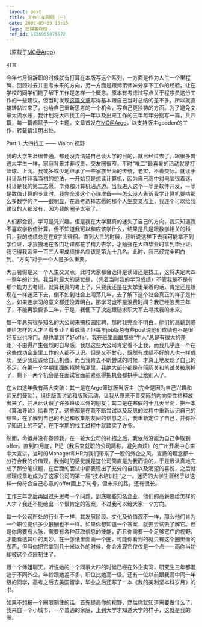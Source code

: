 ```yaml
---
 layout: post
 title: 工作三年回顾（一）
 date: 2009-09-09 19:15
 tags: 旧博客存档
 ref_id: 1536955075572
---
```

（原载于[MC@Argo](http://argo.sysu.edu.cn/bbscon?board=MC&file=M.1252494959.A)）

引言

今年七月份辞职的时候就有打算在本版写这个系列，一方面是作为人生一个里程碑，回顾过去并思考未来的方向，另一方面是跟师弟师妹分享下工作的经验，让在学校的同学们能了解下工作是怎样一个概念。原本有考虑过写点关于程序员这份工作的一些建议，但当时发现[这篇文章](http://argo.sysu.edu.cn/bbscon?board=MC&file=M.1246886724.A)写得基本跟自己当时总结的差不多，所以就直接转帖过来了，也给自己重新思考的一个机会，写自己更独特的方面。为了避免文章太流水账，我计划将大四找工的一年以及出来工作的三年每年分别写一篇，共四篇，每一篇都赋予一个主题。文章首发在[MC@Argo](mailto:MC@Argo)，以支持版主gooden的工作，转载请注明出处。

Part 1. 大四找工 —— Vision 视野

我的大学生涯很普通，都还没弄清楚自己读大学的目的，就已经过去了。跟很多普通大学生一样，家庭背景并非权贵，交友圈很窄，平时“唯二”最喜爱的活动就是打篮球、上网。我或多或少地继承了一些家族里面的传统，老实，不善交际。就读于科计系并非我当初的想法，一开始只是想读计算机，因为自己高中对电脑很着迷，科计是我的第二志愿，毕竟和计算机沾点边。当我进入这个一半是软件开发，一半是数值计算的专业时，我完全没这个心理准备——怎么没人告诉我学计算机要啃那么多数学的？——很明显，在高考选择志愿的那个人生交叉点上，我连个可以给我建议的人都没有，因为我的圈子太窄了。

人们都会说，学习是凭兴趣。但是我在大学里真的迷失了自己的方向，我只知道我不喜欢学数值计算，但不知道我可以和应该学什么，结果是凡是跟数学相关的科目，我的成绩总是在6字头徘徊。直到大三的时候，我听说这样下去我可能拿不到学位证，才狠狠地在各门功课都花了精力去学，才勉强在大四毕业时拿到毕业证，我记得我系里一百三人里成绩排名应该是第九十几名。此时，我已经完全明白到，“方向”对于一个人是多么重要。

大三暑假是又一个人生交叉点，此时大家都会选择是读研还是找工，这将决定大四一整年的计划。我当时最大的感觉是，（凭着当时我的学习成绩）不管我是不是有那个能力去考研，就算我真的考上了，只要我还是在大学里呆着的话，肯定还是跟现在一样迷茫下去，倒不如到社会上闯荡几年，去了解下这个社会真正的样子是什么，如果连学习的意义都还没弄明白，那学习岂不是浪费时间？我已经浪费三年了，不能再浪费多三年，于是，我便下了决定跟随求职大军去寻找我的未来。

每一年总有很多知名的大公司来搞校园招聘，那时我完全不明白，他们的高薪到底要给怎样的人才？看专业？看成绩？但每年job版总有些post说他们成绩也不是很好专业也冷门，却也拿到了好offer。我在班里面跟那些“牛人”总是有很大的差距，不由得产生强烈的自卑感，我想这些大公司肯定看不上我，而我几乎连一个在这些成功企业里工作的人都不认识。但是又不甘心，既然有成绩不好的人也一样成功，至少我应该给自己机会。而当我肯去不断尝试的时候，才真正地发现了自己的不足。在第一个学期里面的招聘热潮里，我绝大部分都是在简历关和笔试关被刷掉了，剩下一两个机会是在面试官面前紧张得把机会都拱手让给别人了。

在大四这年我有两大突破：其一是在Argo篮球版当版主（完全是因为自己兴趣和师兄的鼓励），组织版面讨论和版聚活动，让我从原来不善交际的内向型性格释放出来了，并从此认识了许多班级以外的朋友；其二是在寒假的十几天里面，把一本《算法导论》给看完了。这些都是在我不断尝试以及反思的过程中重新认识自己的结果，在了解到自己的不足和收集朋友间的信息之后，我重新定位了自己，并弥补了知识上的不足，在下学期的找工过程中就踏实了许多。

然而，命运并没有眷顾我，在一轮大公司的补招之后，我依然没能为自己争取到offer。直到四月底，P记（我后来就职的公司简称，避免麻烦）的广州开发中心来中大宣讲，当时的Manager和HR为我们带来了一股的外企之风，宣扬的理念都十分符合我的价值观，我当时的感觉就是这公司简直是为我而设的，于是很认真地完成了那份笔试题，在后面的面试中都表现出了充分的自信以及渴望的喜悦，之后就顺理成章地成为了这家公司的第一届“技术培训生”之一。迷茫的大学生涯终于以这样一份符合自己心意的offer画上了句号，但未来的路，还有很长。

工作三年之后再回过头思考一个问题，到底哪些知名企业，他们的高薪要给怎样的人才？我还不能给出一个很肯定的答案，不过我可以给大家一个方向。

每一个公司所处的行业不一样，其发展阶段、文化及价值观不一样，那么他们肯为一个职位提供多少报酬也不一样。如果你想知道一个答案，就要尝试去了解它。但是你需要有人脉，需要有各种获取信息的技能，而且你需要一个足够宽广的视野，才能看透其中的奥妙。在一张纸里面画一个圈，可能你看到的就只有这个圈里面的东西，但当你把它拿到几十米以外的时候，你会发现它仅仅是一个点——而你当初却被这个点限制住了。

跟一个师姐聊天，听说她的一个同事大四的时候已经在外企实习，研究生三年都混迹于不同外企，年龄跟她差不多，职位比她高一级。还有一位以前跟我高中同一年级的同学，高考之后去美国留学，毕业之后还写了一本《我的美利坚本科岁月》的书。

如果不想被一个圈限制住的话，首先提高你的视野，然后你就知道需要做什么了。我来自一个小城市，一个普通的家庭，上到大学才知道大学的样子，这就是我的圈。

